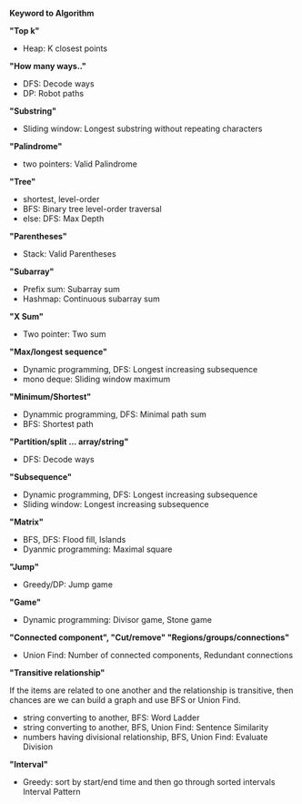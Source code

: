 **Keyword to Algorithm**

**"Top k"**
* Heap: K closest points

**"How many ways.."**
* DFS: Decode ways
* DP: Robot paths

**"Substring"**
* Sliding window: Longest substring without repeating characters

**"Palindrome"**
* two pointers: Valid Palindrome

**"Tree"**
* shortest, level-order
* BFS: Binary tree level-order traversal
* else: DFS: Max Depth

**"Parentheses"**
* Stack: Valid Parentheses

**"Subarray"**
* Prefix sum: Subarray sum
* Hashmap: Continuous subarray sum

**"X Sum"**
* Two pointer: Two sum

**"Max/longest sequence"**
* Dynamic programming, DFS: Longest increasing subsequence
* mono deque: Sliding window maximum

**"Minimum/Shortest"**
* Dynammic programming, DFS: Minimal path sum
* BFS: Shortest path

**"Partition/split ... array/string"**
* DFS: Decode ways

**"Subsequence"**
* Dynamic programming, DFS: Longest increasing subsequence
* Sliding window: Longest increasing subsequence

**"Matrix"**
* BFS, DFS: Flood fill, Islands
* Dyanmic programming: Maximal square

**"Jump"**
* Greedy/DP: Jump game

**"Game"**
* Dynamic programming: Divisor game, Stone game

**"Connected component", "Cut/remove" "Regions/groups/connections"**
* Union Find: Number of connected components, Redundant connections

**"Transitive relationship"**

If the items are related to one another and the relationship is transitive, then chances are we can build a graph and use BFS or Union Find.

* string converting to another, BFS: Word Ladder
* string converting to another, BFS, Union Find: Sentence Similarity
* numbers having divisional relationship, BFS, Union Find: Evaluate Division

**"Interval"**
* Greedy: sort by start/end time and then go through sorted intervals Interval Pattern

